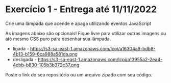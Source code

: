 # Exercício 1 - Entrega até 11/11/2022

Crie uma lâmpada que acende e apaga utilizando eventos JavaScript

As imagens abaixo são opcionais! Fique livre para utilizar outras imagens ou até mesmo CSS puro para desenhar sua lâmpada.

- ligada - https://s3-sa-east-1.amazonaws.com/lcpi/a16304a9-bdb8-4b13-b159-6ca988a581da.png
- desligada - https://s3-sa-east-1.amazonaws.com/lcpi/a13955a2-2ea4-4cbb-b830-105b3b372c37.png

Poste o link do seu repositório ou um arquivo zipado com seu código.
